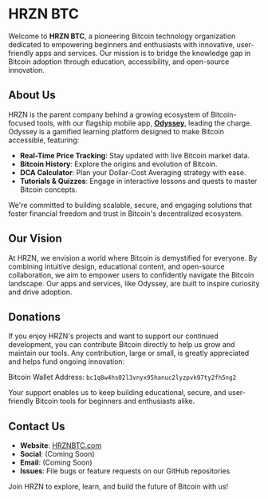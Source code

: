 # HRZN BTC

Welcome to **HRZN BTC**, a pioneering Bitcoin technology organization dedicated to empowering beginners and enthusiasts with innovative, user-friendly apps and services. Our mission is to bridge the knowledge gap in Bitcoin adoption through education, accessibility, and open-source innovation.

## About Us
HRZN is the parent company behind a growing ecosystem of Bitcoin-focused tools, with our flagship mobile app, [**Odyssey**](https://www.odysseybtc.app), leading the charge. Odyssey is a gamified learning platform designed to make Bitcoin accessible, featuring:
- **Real-Time Price Tracking**: Stay updated with live Bitcoin market data.
- **Bitcoin History**: Explore the origins and evolution of Bitcoin.
- **DCA Calculator**: Plan your Dollar-Cost Averaging strategy with ease.
- **Tutorials & Quizzes**: Engage in interactive lessons and quests to master Bitcoin concepts.

We're committed to building scalable, secure, and engaging solutions that foster financial freedom and trust in Bitcoin's decentralized ecosystem.

## Our Vision
At HRZN, we envision a world where Bitcoin is demystified for everyone. By combining intuitive design, educational content, and open-source collaboration, we aim to empower users to confidently navigate the Bitcoin landscape. Our apps and services, like Odyssey, are built to inspire curiosity and drive adoption.

## Donations

If you enjoy HRZN's projects and want to support our continued development, you can contribute Bitcoin directly to help us grow and maintain our tools. Any contribution, large or small, is greatly appreciated and helps fund ongoing innovation:

Bitcoin Wallet Address: `bc1q8w4hs02l3vnyx95hanuc2lyzpvk97ty2fh5ng2`

Your support enables us to keep building educational, secure, and user-friendly Bitcoin tools for beginners and enthusiasts alike.

## Contact Us
- **Website**: [HRZNBTC.com](https://www.hrznbtc.com)
- **Social**: (Coming Soon)
- **Email**: (Coming Soon)
- **Issues**: File bugs or feature requests on our GitHub repositories

Join HRZN to explore, learn, and build the future of Bitcoin with us!
